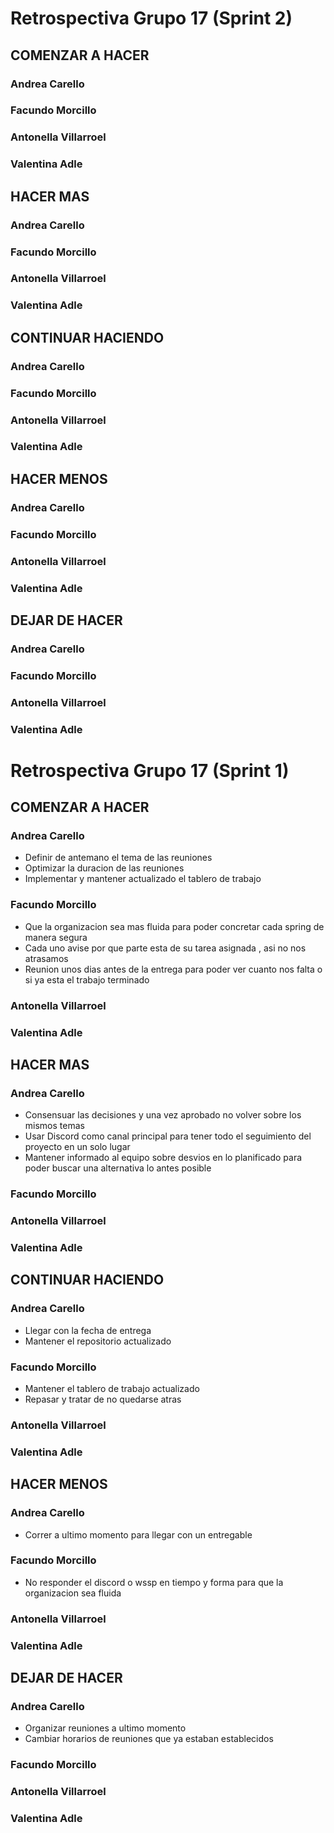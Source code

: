 # Retrospectiva Grupo 17 (Sprint 2) # 

## COMENZAR A HACER ##

### Andrea Carello ###

### Facundo Morcillo ###

### Antonella Villarroel ###

### Valentina Adle ###

## HACER MAS ##

### Andrea Carello ###

### Facundo Morcillo ###

### Antonella Villarroel ###

### Valentina Adle ###

## CONTINUAR HACIENDO ##

### Andrea Carello ###

### Facundo Morcillo ###

### Antonella Villarroel ###

### Valentina Adle ###

## HACER MENOS ##

### Andrea Carello ###

### Facundo Morcillo ###

### Antonella Villarroel ###

### Valentina Adle ###

## DEJAR DE HACER ##

### Andrea Carello ###

### Facundo Morcillo ###

### Antonella Villarroel ###

### Valentina Adle ###




# Retrospectiva Grupo 17 (Sprint 1) # 

## COMENZAR A HACER ##

### Andrea Carello ###
- Definir de antemano el tema de las reuniones
- Optimizar la duracion de las reuniones
- Implementar y mantener actualizado el tablero de trabajo

### Facundo Morcillo ###
- Que la organizacion sea mas fluida para poder concretar cada spring de manera segura
- Cada uno avise por que parte esta de su tarea asignada , asi no nos atrasamos
- Reunion unos dias antes de la entrega para poder ver cuanto nos falta o si ya esta el trabajo terminado

### Antonella Villarroel ###
### Valentina Adle ###

## HACER MAS ##

### Andrea Carello ###
- Consensuar las decisiones y una vez aprobado no volver sobre los mismos temas
- Usar Discord como canal principal para tener todo el seguimiento del proyecto en un solo lugar
- Mantener informado al equipo sobre desvios en lo planificado para poder buscar una alternativa lo antes posible


### Facundo Morcillo ###

### Antonella Villarroel ###

### Valentina Adle ###

## CONTINUAR HACIENDO ##

### Andrea Carello ###
- Llegar con la fecha de entrega
- Mantener el repositorio actualizado

### Facundo Morcillo ###
- Mantener el tablero de trabajo actualizado
- Repasar y tratar de no quedarse atras

### Antonella Villarroel ###

### Valentina Adle ###

## HACER MENOS ##

### Andrea Carello ###
- Correr a ultimo momento para llegar con un entregable

### Facundo Morcillo ###
- No responder el discord o wssp en tiempo y forma para que la organizacion sea fluida

### Antonella Villarroel ###

### Valentina Adle ###

## DEJAR DE HACER ##

### Andrea Carello ###
- Organizar reuniones a ultimo momento
- Cambiar horarios de reuniones que ya estaban establecidos

### Facundo Morcillo ###

### Antonella Villarroel ###

### Valentina Adle ###

